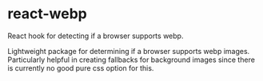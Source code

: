 # react-webp
React hook for detecting if a browser supports webp.

Lightweight package for determining if a browser supports webp images. Particularly helpful in creating fallbacks for background images since there is currently no good pure css option for this. 
